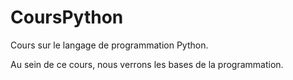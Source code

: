 # CoursPython
Cours sur le langage de programmation Python.

Au sein de ce cours, nous verrons les bases de la programmation.

